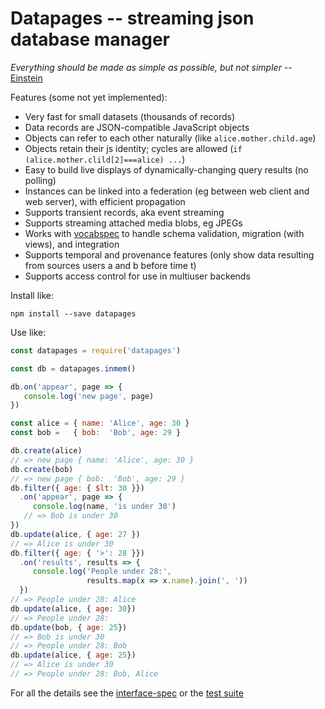 Datapages -- streaming json database manager
============================================

_Everything should be made as simple as possible, but not simpler_ -- [Einstein](http://quoteinvestigator.com/2011/05/13/einstein-simple/)

Features (some not yet implemented):

* Very fast for small datasets (thousands of records)
* Data records are JSON-compatible JavaScript objects
* Objects can refer to each other naturally (like `alice.mother.child.age`)
* Objects retain their js identity; cycles are allowed (`if (alice.mother.clild[2]===alice) ...`)
* Easy to build live displays of dynamically-changing query results (no
polling)
* Instances can be linked into a federation (eg between web client and web server), with efficient propagation
* Supports transient records, aka event streaming
* Supports streaming attached media blobs, eg JPEGs
* Works with [vocabspec](https://github.com/sandhawke/vocabspec) to handle
schema validation, migration (with views), and integration
* Supports temporal and provenance features (only show data resulting from sources users a and b before time t)
* Supports access control for use in multiuser backends

Install like:

```shell
npm install --save datapages
```

Use like:

```js
const datapages = require('datapages')

const db = datapages.inmem()

db.on('appear', page => {
   console.log('new page', page)
})

const alice = { name: 'Alice', age: 30 }
const bob =   { bob:  'Bob', age: 29 }

db.create(alice)
// => new page { name: 'Alice', age: 30 }
db.create(bob)
// => new page { bob:  'Bob', age: 29 }
db.filter({ age: { $lt: 30 }})
  .on('appear', page => {
     console.log(name, 'is under 30')
   // => Bob is under 30
})
db.update(alice, { age: 27 })
// => Alice is under 30
db.filter({ age: { '>': 28 }})
  .on('results', results => {
     console.log('People under 28:',
                 results.map(x => x.name).join(', '))
  })
// => People under 28: Alice
db.update(alice, { age: 30})
// => People under 28:
db.update(bob, { age: 25})
// => Bob is under 30
// => People under 28: Bob
db.update(alice, { age: 25})
// => Alice is under 30
// => People under 28: Bob, Alice

```

For all the details see the
[interface-spec](interface-spec.html)
or the
[test suite](test)




